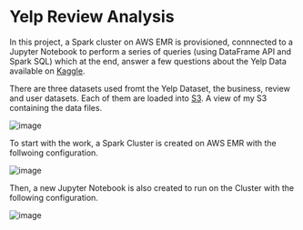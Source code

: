 # Yelp Review Analysis
In this project, a Spark cluster on AWS EMR is provisioned, connnected to a Jupyter Notebook to perform a series of queries (using DataFrame API and Spark SQL) which at the end, answer a few questions about the Yelp Data available on [Kaggle](https://www.kaggle.com/yelp-dataset/yelp-dataset#yelp_academic_dataset_user.json).

There are three datasets used fromt the Yelp Dataset, the business, review and user datasets. Each of them are loaded into [S3](https://s3.console.aws.amazon.com/s3/buckets/bucket2myh/?region=us-east-2&tab=overview). A view of my S3 containing the data files.


![image](https://user-images.githubusercontent.com/57573785/80927205-1b29de80-8d6a-11ea-841b-7923e214597b.png)


To start with the work, a Spark Cluster is created on AWS EMR with the follwoing configuration.



![image](https://user-images.githubusercontent.com/57573785/80927489-48778c00-8d6c-11ea-8a87-0689504c80bb.png)


Then, a new Jupyter Notebook is also created to run on the Cluster with the following configuration.



![image](https://user-images.githubusercontent.com/57573785/80927552-7f4da200-8d6c-11ea-844f-10b834e49f72.png)



